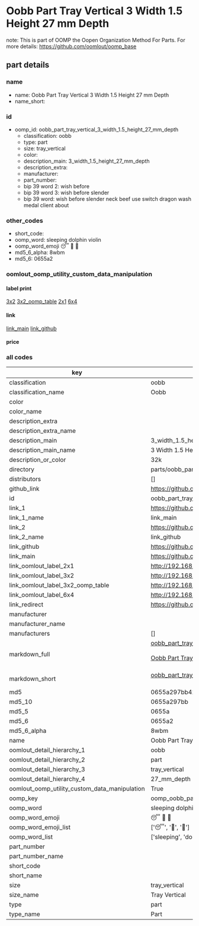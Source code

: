 # Oobb Part Tray Vertical 3 Width 1.5 Height 27 mm Depth  

note: This is part of OOMP the Oopen Organization Method For Parts. For more details: https://github.com/oomlout/oomp_base

##  part details
  







### name
* name: Oobb Part Tray Vertical 3 Width 1.5 Height 27 mm Depth
* name_short: 
### id
* oomp_id: oobb_part_tray_vertical_3_width_1.5_height_27_mm_depth
  * classification: oobb
  * type: part
  * size: tray_vertical
  * color: 
  * description_main: 3_width_1.5_height_27_mm_depth
  * description_extra: 
  * manufacturer: 
  * part_number: 
  * bip 39 word 2: wish before
  * bip 39 word 3: wish before slender
  * bip 39 word: wish before slender neck beef use switch dragon wash medal client about

### other_codes
* short_code: 
* oomp_word: sleeping dolphin violin
* oomp_word_emoji :sleeping: :dolphin: :violin:
* md5_6_alpha: 8wbm
* md5_6: 0655a2






### oomlout_oomp_utility_custom_data_manipulation
#### label print
[3x2](http://192.168.1.245:1112/?label=oomp%208wbm)
[3x2_oomp_table](http://192.168.1.108:1112/?label=oomp%208wbm)
[2x1](http://192.168.1.242:1112/?label=oomp%208wbm)
[6x4](http://192.168.1.55:1112/?label=oomp%208wbm)    

#### link

[link_main](https://github.com/oomlout/oomlout_oomp_version_1_messy/tree/main/parts/oobb_part_tray_vertical_3_width_1.5_height_27_mm_depth) [link_github](https://github.com/oomlout/oomlout_oomp_version_1_messy/tree/main/parts/oobb_part_tray_vertical_3_width_1.5_height_27_mm_depth)                             

#### price







### all codes 
| key | value |  
| --- | --- |  
| classification | oobb |  
| classification_name | Oobb |  
| color |  |  
| color_name |  |  
| description_extra |  |  
| description_extra_name |  |  
| description_main | 3_width_1.5_height_27_mm_depth |  
| description_main_name | 3 Width 1.5 Height 27 mm Depth |  
| description_or_color | 32k |  
| directory | parts/oobb_part_tray_vertical_3_width_1.5_height_27_mm_depth |  
| distributors | [] |  
| github_link | https://github.com/oomlout/oomlout_oomp_part_src/tree/main/parts/oobb_part_tray_vertical_3_width_1.5_height_27_mm_depth |  
| id | oobb_part_tray_vertical_3_width_1.5_height_27_mm_depth |  
| link_1 | https://github.com/oomlout/oomlout_oomp_version_1_messy/tree/main/parts/oobb_part_tray_vertical_3_width_1.5_height_27_mm_depth |  
| link_1_name | link_main |  
| link_2 | https://github.com/oomlout/oomlout_oomp_version_1_messy/tree/main/parts/oobb_part_tray_vertical_3_width_1.5_height_27_mm_depth |  
| link_2_name | link_github |  
| link_github | https://github.com/oomlout/oomlout_oomp_version_1_messy/tree/main/parts/oobb_part_tray_vertical_3_width_1.5_height_27_mm_depth |  
| link_main | https://github.com/oomlout/oomlout_oomp_version_1_messy/tree/main/parts/oobb_part_tray_vertical_3_width_1.5_height_27_mm_depth |  
| link_oomlout_label_2x1 | http://192.168.1.242:1112/?label=oomp%208wbm |  
| link_oomlout_label_3x2 | http://192.168.1.245:1112/?label=oomp%208wbm |  
| link_oomlout_label_3x2_oomp_table | http://192.168.1.108:1112/?label=oomp%208wbm |  
| link_oomlout_label_6x4 | http://192.168.1.55:1112/?label=oomp%208wbm |  
| link_redirect | https://github.com/oomlout/oomlout_oomp_version_1_messy/tree/main/parts/oobb_part_tray_vertical_3_width_1.5_height_27_mm_depth |  
| manufacturer |  |  
| manufacturer_name |  |  
| manufacturers | [] |  
| markdown_full | [oobb_part_tray_vertical_3_width_1.5_height_27_mm_depth](none)<br>[](none)<br>[Oobb Part Tray Vertical 3 Width 1.5 Height 27 Mm Depth](none)<br><br> |  
| markdown_short | [oobb_part_tray_vertical_3_width_1.5_height_27_mm_depth](none)<br><br> |  
| md5 | 0655a297bb421b87be8a093b96850fe4 |  
| md5_10 | 0655a297bb |  
| md5_5 | 0655a |  
| md5_6 | 0655a2 |  
| md5_6_alpha | 8wbm |  
| name | Oobb Part Tray Vertical 3 Width 1.5 Height 27 mm Depth |  
| oomlout_detail_hierarchy_1 | oobb |  
| oomlout_detail_hierarchy_2 | part |  
| oomlout_detail_hierarchy_3 | tray_vertical |  
| oomlout_detail_hierarchy_4 | 27_mm_depth |  
| oomlout_oomp_utility_custom_data_manipulation | True |  
| oomp_key | oomp_oobb_part_tray_vertical_3_width_1.5_height_27_mm_depth |  
| oomp_word | sleeping dolphin violin |  
| oomp_word_emoji | :sleeping: :dolphin: :violin: |  
| oomp_word_emoji_list | [':sleeping:', ':dolphin:', ':violin:'] |  
| oomp_word_list | ['sleeping', 'dolphin', 'violin'] |  
| part_number |  |  
| part_number_name |  |  
| short_code |  |  
| short_name |  |  
| size | tray_vertical |  
| size_name | Tray Vertical |  
| type | part |  
| type_name | Part |  
